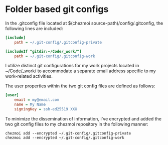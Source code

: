 # Folder based git configs

In the .gitconfig file located at $(chezmoi source-path)/config/.gitconfig, the following lines are included:

```ini
[include]
    path = ~/.git-config/.gitconfig-private

[includeIf "gitdir:~/Code/_work/"]
    path = ~/.git-config/.gitconfig-work
```

I utilize distinct git configurations for my work projects located in ~/Code/_work/ to accommodate a separate email address specific to my work-related activities.

The user properties within the two git config files are defined as follows:

```ini
[user]
    email = my@email.com
    name = My Name
    signingKey = ssh-ed25519 XXX
```

To minimize the dissemination of information, I've encrypted and added the two git config files to my chezmoi repository in the following manner:

```shell
chezmoi add --encrypted ~/.git-config/.gitconfig-private
chezmoi add --encrypted ~/.git-config/.gitconfig-work
```

